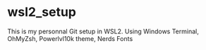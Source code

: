 # wsl2_setup
This is my personnal Git setup in WSL2. Using Windows Terminal, OhMyZsh, Powerlvl10k theme, Nerds Fonts
